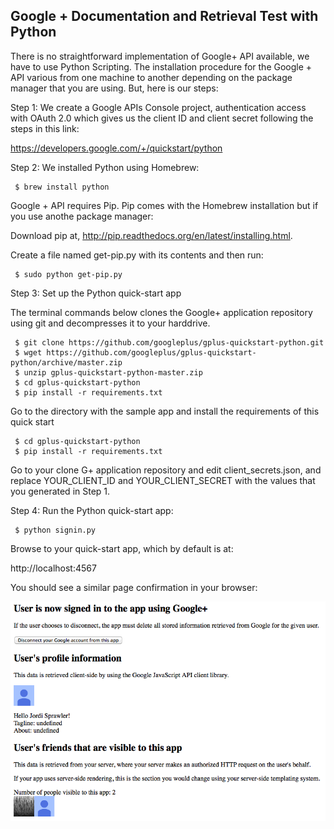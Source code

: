 ## Google + Documentation and Retrieval Test with Python

There is no straightforward implementation of Google+ API available, we have to use Python Scripting. 
The installation procedure for the Google + API various from one machine to another depending on the package manager that you are using. But, here is our steps:



Step 1: We create a Google APIs Console project, authentication access with OAuth 2.0 which gives us the client ID and client secret following the steps in this link:

 https://developers.google.com/+/quickstart/python

Step 2: We installed Python using Homebrew:

```
 $ brew install python
```
 Google + API requires Pip. Pip comes with the Homebrew installation but if you use anothe package manager:

 Download pip at, http://pip.readthedocs.org/en/latest/installing.html.
 
 Create a file named get-pip.py with its contents and then run:

```
 $ sudo python get-pip.py
```
Step 3: Set up the Python quick-start app

 The terminal commands below clones the Google+ application repository using git and decompresses it to your harddrive.
```
 $ git clone https://github.com/googleplus/gplus-quickstart-python.git
 $ wget https://github.com/googleplus/gplus-quickstart-python/archive/master.zip
 $ unzip gplus-quickstart-python-master.zip
 $ cd gplus-quickstart-python
 $ pip install -r requirements.txt
```
 Go to the directory with the sample app and install the requirements of this quick start
```
 $ cd gplus-quickstart-python
 $ pip install -r requirements.txt
```

 Go to your clone G+ application repository and edit client_secrets.json, and replace YOUR_CLIENT_ID and YOUR_CLIENT_SECRET with the values that you generated in Step 1.

Step 4: Run the Python quick-start app:

```
 $ python signin.py
```

 Browse to your quick-start app, which by default is at:

 http://localhost:4567

 You should see a similar page confirmation in your browser:





![G+ connection confirmation](../project_images/Gplus_connected.png?raw=true "G+ connection confirmation")

